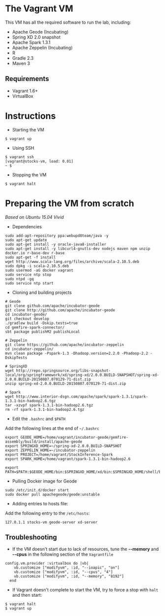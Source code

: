 # The Vagrant VM

This VM has all the required software to run the lab, including:

* Apache Geode (Incubating)
* Spring XD 2.0 snapshot
* Apache Spark 1.3.1
* Apache Zeppelin (Incubating)
* R
* Gradle 2.3
* Maven 3

## Requirements

* Vagrant 1.6+
* VirtualBox

# Instructions

* Starting the VM
```
$ vagrant up
```

* Using SSH
```
$ vagrant ssh
[vagrant@stocks-vm, load: 0.01]
~ $
```

* Stopping the VM

```
$ vagrant halt
```

# Preparing the VM from scratch

*Based on Ubuntu 15.04 Vivid*

* Dependencies

```
sudo add-apt-repository ppa:webupd8team/java -y
sudo apt-get update
sudo apt-get install -y oracle-java8-installer
sudo apt-get install -y libcurl4-gnutls-dev nodejs maven npm unzip docker.io r-base-dev r-base
sudo apt-get -f install
wget http://www.scala-lang.org/files/archive/scala-2.10.5.deb
sudo dpkg -i scala-2.10.5.deb
sudo usermod -aG docker vagrant
sudo service ntp stop
sudo ntpd -gq
sudo service ntp start
```
* Cloning and building projects

```
# Geode
git clone github.com/apache/incubator-geode
git clone http://github.com/apache/incubator-geode
cd incubator-geode/
git checkout develop
./gradlew build -Dskip.tests=true
cd gemfire-spark-connector/
sbt package publishM2 publishLocal
```

```
# Zeppelin
git clone https://github.com/apache/incubator-zeppelin
cd incubator-zeppelin/
mvn clean package -Pspark-1.3 -Dhadoop.version=2.2.0 -Phadoop-2.2 -DskipTests
```

```
# SpringXD
wget http://repo.springsource.org/libs-snapshot-local/org/springframework/xd/spring-xd/2.0.0.BUILD-SNAPSHOT/spring-xd-2.0.0.BUILD-20150807.070129-71-dist.zip
unzip spring-xd-2.0.0.BUILD-20150807.070129-71-dist.zip
```

```
# Spark
wget http://www.interior-dsgn.com/apache/spark/spark-1.3.1/spark-1.3.1-bin-hadoop2.6.tgz
tar -xzvpf spark-1.3.1-bin-hadoop2.6.tgz
rm -rf spark-1.3.1-bin-hadoop2.6.tgz
```

* Edit the `.bashrc` and `$PATH`

Add the following lines at the end of `~/.bashrc`

```
export GEODE_HOME=/home/vagrant/incubator-geode/gemfire-assembly/build/install/apache-geode
export SPRINGXD_HOME=~/spring-xd-2.0.0.BUILD-SNAPSHOT
export ZEPPELIN_HOME=~/incubator-zeppelin
export PROJECT=/home/vagrant/StockInference-Spark
export SPARK_HOME=/home/vagrant/spark-1.3.1-bin-hadoop2.6

export PATH=$PATH:$GEODE_HOME/bin:$SPRINGXD_HOME/xd/bin:$SPRINGXD_HOME/shell/bin:$ZEPPELIN_HOME/bin:$SPARK_HOME/bin
```
* Pulling Docker image for Geode

```
sudo /etc/init.d/docker start
sudo docker pull apachegeode/geode:unstable
```

* Adding entries to hosts file:

Add the following entry to the `/etc/hosts`:

```
127.0.1.1 stocks-vm geode-server xd-server
```

## Troubleshooting

* If the VM doesn't start due to lack of resources, tune the **--memory** and **--cpus** in the following section of the `Vagrantfile`

```
config.vm.provider :virtualbox do |vb|
    vb.customize ["modifyvm", :id, "--ioapic", "on"]
    vb.customize ["modifyvm", :id, "--cpus", "4"]
    vb.customize ["modifyvm", :id, "--memory", "8192"]
  end
```

* If Vagrant doesn't complete to start the VM, try to force a stop with `halt` and then start:

```
$ vagrant halt
$ vagrant up
```
